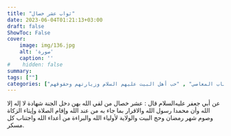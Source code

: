 ```yaml
---
title: "ثواب عشر خصال"
date: 2023-06-04T01:21:13+03:00
draft: false
ShowToc: False
cover:
    image: img/136.jpg
    alt: 'صورة'
    caption: ''
#    hidden: false
summary: 
tags: [""]
categories: ["أخرى", "اعتقادات", "الصلاة", "الإنفاق والزكاة والصدقة", "الصوم", "الحج والعمرة", "اجتناب المعاصي" , "حب أهل البيت عليهم السلام وزيارتهم وحقوقهم"]
---
```

عن أبي جعفر عليه‌السلام قال : عشر خصال من لقي الله بهن دخل
الجنة شهادة لا إله إلا الله وأن محمدا رسول الله والاقرار بما جاء به من
عند الله وإقام الصلاة وإيتاء الزكاة وصوم شهر رمضان وحج البيت
والولاية لأولياء الله والبراءة من أعداء الله واجتناب كل مسكر.

